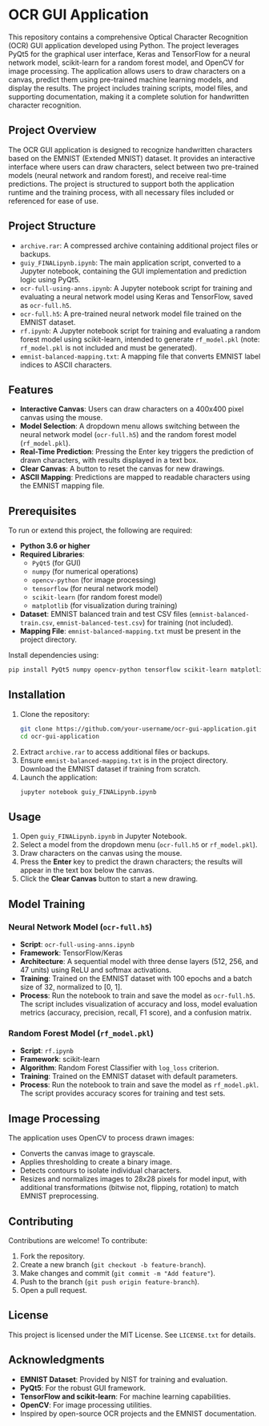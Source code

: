 # OCR GUI Application

This repository contains a comprehensive Optical Character Recognition (OCR) GUI application developed using Python. The project leverages PyQt5 for the graphical user interface, Keras and TensorFlow for a neural network model, scikit-learn for a random forest model, and OpenCV for image processing. The application allows users to draw characters on a canvas, predict them using pre-trained machine learning models, and display the results. The project includes training scripts, model files, and supporting documentation, making it a complete solution for handwritten character recognition.

## Project Overview
The OCR GUI application is designed to recognize handwritten characters based on the EMNIST (Extended MNIST) dataset. It provides an interactive interface where users can draw characters, select between two pre-trained models (neural network and random forest), and receive real-time predictions. The project is structured to support both the application runtime and the training process, with all necessary files included or referenced for ease of use.

## Project Structure
- `archive.rar`: A compressed archive containing additional project files or backups.
- `guiy_FINALipynb.ipynb`: The main application script, converted to a Jupyter notebook, containing the GUI implementation and prediction logic using PyQt5.
- `ocr-full-using-anns.ipynb`: A Jupyter notebook script for training and evaluating a neural network model using Keras and TensorFlow, saved as `ocr-full.h5`.
- `ocr-full.h5`: A pre-trained neural network model file trained on the EMNIST dataset.
- `rf.ipynb`: A Jupyter notebook script for training and evaluating a random forest model using scikit-learn, intended to generate `rf_model.pkl` (note: `rf_model.pkl` is not included and must be generated).
- `emnist-balanced-mapping.txt`: A mapping file that converts EMNIST label indices to ASCII characters.

## Features
- **Interactive Canvas**: Users can draw characters on a 400x400 pixel canvas using the mouse.
- **Model Selection**: A dropdown menu allows switching between the neural network model (`ocr-full.h5`) and the random forest model (`rf_model.pkl`).
- **Real-Time Prediction**: Pressing the Enter key triggers the prediction of drawn characters, with results displayed in a text box.
- **Clear Canvas**: A button to reset the canvas for new drawings.
- **ASCII Mapping**: Predictions are mapped to readable characters using the EMNIST mapping file.

## Prerequisites
To run or extend this project, the following are required:
- **Python 3.6 or higher**
- **Required Libraries**:
  - `PyQt5` (for GUI)
  - `numpy` (for numerical operations)
  - `opencv-python` (for image processing)
  - `tensorflow` (for neural network model)
  - `scikit-learn` (for random forest model)
  - `matplotlib` (for visualization during training)
- **Dataset**: EMNIST balanced train and test CSV files (`emnist-balanced-train.csv`, `emnist-balanced-test.csv`) for training (not included).
- **Mapping File**: `emnist-balanced-mapping.txt` must be present in the project directory.

Install dependencies using:
```bash
pip install PyQt5 numpy opencv-python tensorflow scikit-learn matplotlib
```

## Installation
1. Clone the repository:
   ```bash
   git clone https://github.com/your-username/ocr-gui-application.git
   cd ocr-gui-application
   ```
2. Extract `archive.rar` to access additional files or backups.
3. Ensure `emnist-balanced-mapping.txt` is in the project directory. Download the EMNIST dataset if training from scratch.
4. Launch the application:
   ```bash
   jupyter notebook guiy_FINALipynb.ipynb
   ```

## Usage
1. Open `guiy_FINALipynb.ipynb` in Jupyter Notebook.
2. Select a model from the dropdown menu (`ocr-full.h5` or `rf_model.pkl`).
3. Draw characters on the canvas using the mouse.
4. Press the **Enter** key to predict the drawn characters; the results will appear in the text box below the canvas.
5. Click the **Clear Canvas** button to start a new drawing.

## Model Training
### Neural Network Model (`ocr-full.h5`)
- **Script**: `ocr-full-using-anns.ipynb`
- **Framework**: TensorFlow/Keras
- **Architecture**: A sequential model with three dense layers (512, 256, and 47 units) using ReLU and softmax activations.
- **Training**: Trained on the EMNIST dataset with 100 epochs and a batch size of 32, normalized to [0, 1].
- **Process**: Run the notebook to train and save the model as `ocr-full.h5`. The script includes visualization of accuracy and loss, model evaluation metrics (accuracy, precision, recall, F1 score), and a confusion matrix.

### Random Forest Model (`rf_model.pkl`)
- **Script**: `rf.ipynb`
- **Framework**: scikit-learn
- **Algorithm**: Random Forest Classifier with `log_loss` criterion.
- **Training**: Trained on the EMNIST dataset with default parameters.
- **Process**: Run the notebook to train and save the model as `rf_model.pkl`. The script provides accuracy scores for training and test sets.

## Image Processing
The application uses OpenCV to process drawn images:
- Converts the canvas image to grayscale.
- Applies thresholding to create a binary image.
- Detects contours to isolate individual characters.
- Resizes and normalizes images to 28x28 pixels for model input, with additional transformations (bitwise not, flipping, rotation) to match EMNIST preprocessing.

## Contributing
Contributions are welcome! To contribute:
1. Fork the repository.
2. Create a new branch (`git checkout -b feature-branch`).
3. Make changes and commit (`git commit -m "Add feature"`).
4. Push to the branch (`git push origin feature-branch`).
5. Open a pull request.

## License
This project is licensed under the MIT License. See `LICENSE.txt` for details.

## Acknowledgments
- **EMNIST Dataset**: Provided by NIST for training and evaluation.
- **PyQt5**: For the robust GUI framework.
- **TensorFlow and scikit-learn**: For machine learning capabilities.
- **OpenCV**: For image processing utilities.
- Inspired by open-source OCR projects and the EMNIST documentation.

